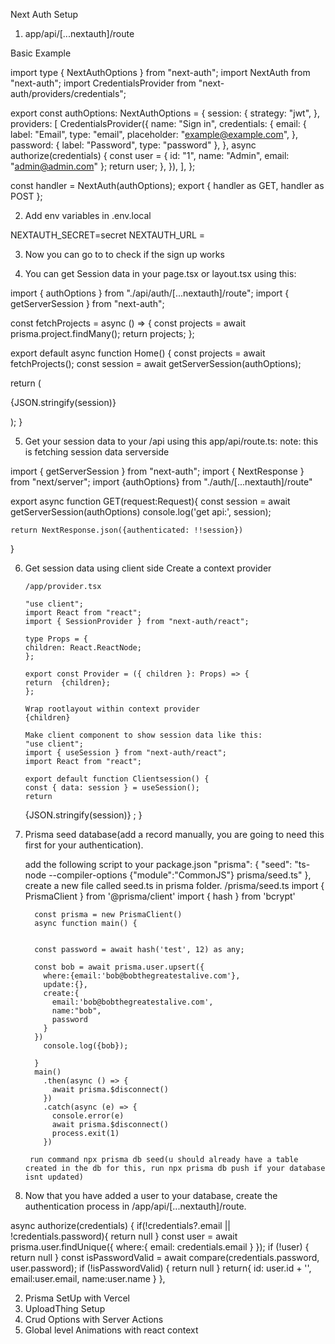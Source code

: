 Next Auth Setup

1.  app/api/[...nextauth]/route

Basic Example

import type { NextAuthOptions } from "next-auth";
import NextAuth from "next-auth";
import CredentialsProvider from "next-auth/providers/credentials";

export const authOptions: NextAuthOptions = {
session: {
strategy: "jwt",
},
providers: [
CredentialsProvider({
name: "Sign in",
credentials: {
email: {
label: "Email",
type: "email",
placeholder: "example@example.com",
},
password: { label: "Password", type: "password" },
},
async authorize(credentials) {
const user = { id: "1", name: "Admin", email: "admin@admin.com" };
return user;
},
}),
],
};

const handler = NextAuth(authOptions);
export { handler as GET, handler as POST };

2.  Add env variables in .env.local

NEXTAUTH_SECRET=secret
NEXTAUTH_URL =

3.  Now you can go to to check if the sign up works

4.  You can get Session data in your page.tsx or layout.tsx using this:

import { authOptions } from "./api/auth/[...nextauth]/route";
import { getServerSession } from "next-auth";

const fetchProjects = async () => {
const projects = await prisma.project.findMany();
return projects;
};

export default async function Home() {
const projects = await fetchProjects();
const session = await getServerSession(authOptions);

return (

{JSON.stringify(session)}

);
}

5.  Get your session data to your /api using this app/api/route.ts:
    note: this is fetching session data serverside

import { getServerSession } from "next-auth";
import { NextResponse } from "next/server";
import {authOptions} from "./auth/[...nextauth]/route"

export async function GET(request:Request){
const session = await getServerSession(authOptions)
console.log('get api:', session);

    return NextResponse.json({authenticated: !!session})

}

6.  Get session data using client side
    Create a context provider

        /app/provider.tsx

        "use client";
        import React from "react";
        import { SessionProvider } from "next-auth/react";

        type Props = {
        children: React.ReactNode;
        };

        export const Provider = ({ children }: Props) => {
        return  {children};
        };

        Wrap rootlayout within context provider
        {children}

        Make client component to show session data like this:
        "use client";
        import { useSession } from "next-auth/react";
        import React from "react";

        export default function Clientsession() {
        const { data: session } = useSession();
        return

    {JSON.stringify(session)}
    ;
    }

7.  Prisma seed database(add a record manually, you are going to need this first for your authentication).

    add the following script to your package.json
    "prisma": {
    "seed": "ts-node --compiler-options {"module":"CommonJS"} prisma/seed.ts"
    },
    create a new file called seed.ts in prisma folder.
    /prisma/seed.ts
    import { PrismaClient } from '@prisma/client'
    import { hash } from 'bcrypt'

          const prisma = new PrismaClient()
          async function main() {


          const password = await hash('test', 12) as any;

          const bob = await prisma.user.upsert({
            where:{email:'bob@bobthegreatestalive.com'},
            update:{},
            create:{
              email:'bob@bobthegreatestalive.com',
              name:"bob",
              password
            }
          })
            console.log({bob});

          }
          main()
            .then(async () => {
              await prisma.$disconnect()
            })
            .catch(async (e) => {
              console.error(e)
              await prisma.$disconnect()
              process.exit(1)
            })

         run command npx prisma db seed(u should already have a table created in the db for this, run npx prisma db push if your database isnt updated)

8.  Now that you have added a user to your database, create the authentication process in /app/api/[...nextauth]/route.

async authorize(credentials) {
if(!credentials?.email || !credentials.password){
return null
}
const user = await prisma.user.findUnique({
where:{
email: credentials.email
}
});
if (!user) {
return null
}
const isPasswordValid = await compare(credentials.password, user.password);
if (!isPasswordValid) {
return null
}
return{
id: user.id + '',
email:user.email,
name:user.name
}
},

2.  Prisma SetUp with Vercel
3.  UploadThing Setup
4.  Crud Options with Server Actions
5.  Global level Animations with react context
